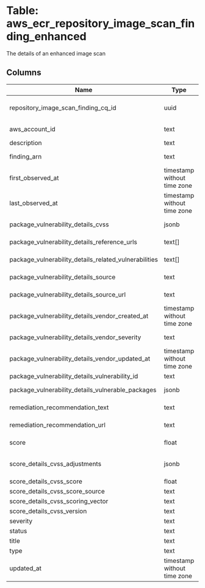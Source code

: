 
# Table: aws_ecr_repository_image_scan_finding_enhanced
The details of an enhanced image scan
## Columns
| Name        | Type           | Description  |
| ------------- | ------------- | -----  |
|repository_image_scan_finding_cq_id|uuid|Unique CloudQuery ID of aws_ecr_repository_image_scan_findings table (FK)|
|aws_account_id|text|The Amazon Web Services account ID associated with the image.|
|description|text|The description of the finding.|
|finding_arn|text|The Amazon Resource Number (ARN) of the finding.|
|first_observed_at|timestamp without time zone|The date and time that the finding was first observed.|
|last_observed_at|timestamp without time zone|The date and time that the finding was last observed.|
|package_vulnerability_details_cvss|jsonb|An object that contains details about the CVSS score of a finding.|
|package_vulnerability_details_reference_urls|text[]|One or more URLs that contain details about this vulnerability type.|
|package_vulnerability_details_related_vulnerabilities|text[]|One or more vulnerabilities related to the one identified in this finding.|
|package_vulnerability_details_source|text|The source of the vulnerability information.|
|package_vulnerability_details_source_url|text|A URL to the source of the vulnerability information.|
|package_vulnerability_details_vendor_created_at|timestamp without time zone|The date and time that this vulnerability was first added to the vendor's database.|
|package_vulnerability_details_vendor_severity|text|The severity the vendor has given to this vulnerability type.|
|package_vulnerability_details_vendor_updated_at|timestamp without time zone|The date and time the vendor last updated this vulnerability in their database.|
|package_vulnerability_details_vulnerability_id|text|The ID given to this vulnerability.|
|package_vulnerability_details_vulnerable_packages|jsonb|The packages impacted by this vulnerability.|
|remediation_recommendation_text|text|The recommended course of action to remediate the finding.|
|remediation_recommendation_url|text|The URL address to the CVE remediation recommendations.|
|score|float|The Amazon Inspector score given to the finding.|
|score_details_cvss_adjustments|jsonb|An object that contains details about adjustment Amazon Inspector made to the CVSS score.|
|score_details_cvss_score|float|The CVSS score.|
|score_details_cvss_score_source|text|The source for the CVSS score.|
|score_details_cvss_scoring_vector|text|The vector for the CVSS score.|
|score_details_cvss_version|text|The CVSS version used in scoring.|
|severity|text|The severity of the finding.|
|status|text|The status of the finding.|
|title|text|The title of the finding.|
|type|text|The type of the finding.|
|updated_at|timestamp without time zone|The date and time the finding was last updated at.|
